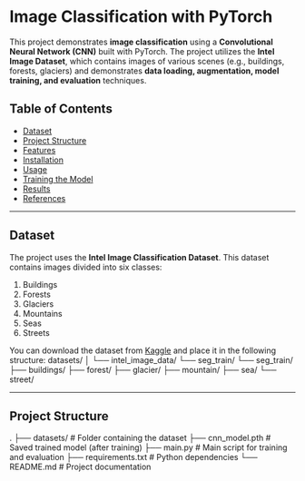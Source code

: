 # Image Classification with PyTorch

This project demonstrates **image classification** using a **Convolutional Neural Network (CNN)** built with PyTorch. The project utilizes the **Intel Image Dataset**, which contains images of various scenes (e.g., buildings, forests, glaciers) and demonstrates **data loading, augmentation, model training, and evaluation** techniques.

## **Table of Contents**
- [Dataset](#dataset)
- [Project Structure](#project-structure)
- [Features](#features)
- [Installation](#installation)
- [Usage](#usage)
- [Training the Model](#training-the-model)
- [Results](#results)
- [References](#references)

---

## **Dataset**
The project uses the **Intel Image Classification Dataset**. This dataset contains images divided into six classes:
1. Buildings
2. Forests
3. Glaciers
4. Mountains
5. Seas
6. Streets

You can download the dataset from [Kaggle](https://www.kaggle.com/datasets/puneet6060/intel-image-classification) and place it in the following structure:
datasets/ │ └── intel_image_data/ └── seg_train/ └── seg_train/ ├── buildings/ ├── forest/ ├── glacier/ ├── mountain/ ├── sea/ └── street/


---

## **Project Structure**
. ├── datasets/ # Folder containing the dataset ├── cnn_model.pth # Saved trained model (after training) ├── main.py # Main script for training and evaluation ├── requirements.txt # Python dependencies └── README.md # Project documentation

